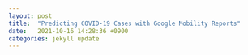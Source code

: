 ```yaml
---
layout: post
title:  "Predicting COVID-19 Cases with Google Mobility Reports"
date:   2021-10-16 14:28:36 +0900
categories: jekyll update
---
```


